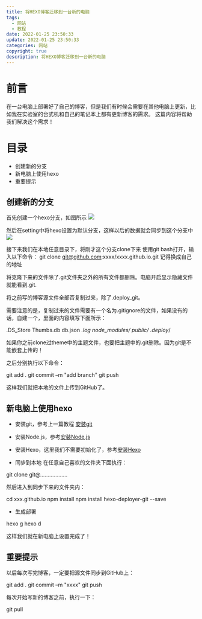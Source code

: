 ```yaml
---
title: 将HEXO博客迁移到一台新的电脑
tags:
  - 网站
  - 教程
date: 2022-01-25 23:50:33
update: 2022-01-25 23:50:33
categories: 网站
copyright: true
description: 将HEXO博客迁移到一台新的电脑
---
```

# 前言

在一台电脑上部署好了自己的博客，但是我们有时候会需要在其他电脑上更新，比如我在实验室的台式机和自己的笔记本上都有更新博客的需求。
这篇内容将帮助我们解决这个需求！

# 目录

- 创建新的分支
- 新电脑上使用hexo
- 重要提示

## 创建新的分支

首先创建一个hexo分支，如图所示
![](https://s2.loli.net/2022/01/26/mLzQCqW7MZA6Fob.png)

然后在setting中将hexo设置为默认分支，这样以后的数据就会同步到这个分支中
![](https://s2.loli.net/2022/01/26/LDWwNoQInAe9t61.png)

接下来我们在本地任意目录下，将刚才这个分支clone下来
使用git bash打开，输入以下命令：
git clone git@github.com:xxxx/xxxx.github.io.git  记得换成自己的地址

将克隆下来的文件除了.git文件夹之外的所有文件都删除。电脑开启显示隐藏文件就能看到.git.

将之前写的博客源文件全部否复制过来，除了.deploy_git。

需要注意的是，复制过来的文件需要有一个名为.gitignore的文件，如果没有的话，自建一个，里面的内容填写下面所示：

.DS_Store
Thumbs.db
db.json
*.log
node_modules/
public/
.deploy*/

如果你之前clone过theme中的主题文件，也要把主题中的.git删除。因为git是不能嵌套上传的！

之后分别执行以下命令：

git add .
git commit –m "add branch"
git push 

这样我们就把本地的文件上传到GitHub了。

## 新电脑上使用hexo

- 安装git，参考上一篇教程 [安装git](https://www.gongsunqi.xyz/2021/07/27/%E5%8D%9A%E5%AE%A2%E6%90%AD%E5%BB%BA%E8%AE%B0%E5%BD%95/#%E5%AE%89%E8%A3%85git)

- 安装Node.js，参考[安装Node.js](https://www.gongsunqi.xyz/2021/07/27/%E5%8D%9A%E5%AE%A2%E6%90%AD%E5%BB%BA%E8%AE%B0%E5%BD%95/#%E5%AE%89%E8%A3%85Node-js)

- 安装Hexo，这里我们不需要初始化了，参考[安装Hexo](https://www.gongsunqi.xyz/2021/07/27/%E5%8D%9A%E5%AE%A2%E6%90%AD%E5%BB%BA%E8%AE%B0%E5%BD%95/#%E5%AE%89%E8%A3%85Hexo)

- 同步到本地
在任意自己喜欢的文件夹下面执行：

git clone git@………………

然后进入到同步下来的文件夹内：

cd xxx.github.io
npm install
npm install hexo-deployer-git --save

- 生成部署

hexo g
hexo d

这样我们就在新电脑上设置完成了！

## 重要提示

以后每次写完博客，一定要把源文件同步到GitHub上：

git add .
git commit –m "xxxx"
git push 

每次开始写新的博客之前，执行一下：

git pull
